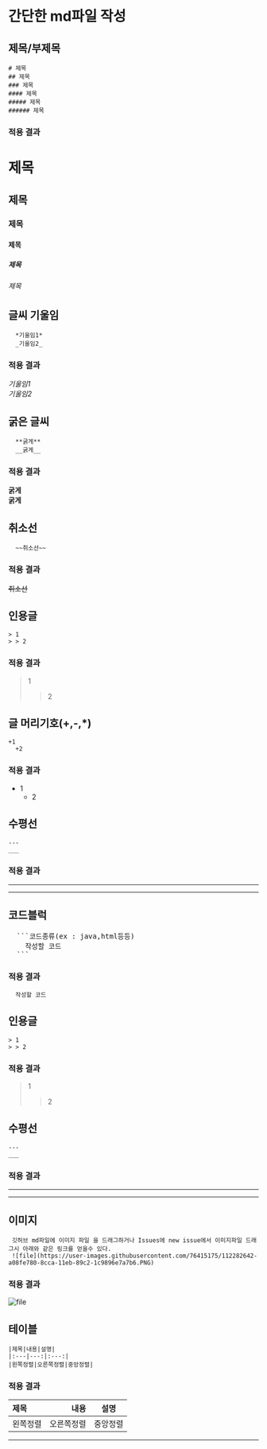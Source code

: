 # 간단한 md파일 작성

## 제목/부제목
```
# 제목
## 제목
### 제목
#### 제목
##### 제목
###### 제목
```
### 적용 결과

# 제목
## 제목
### 제목
#### 제목
##### 제목
###### 제목

## 글씨 기울임
```
  *기울임1*
  _기울임2_
```
### 적용 결과
*기울임1*  
_기울임2_

## 굵은 글씨
```
  **굵게**
  __굵게__
```

### 적용 결과
**굵게**  
__굵게__

## 취소선
```
  ~~취소선~~
```
### 적용 결과
~~취소선~~

## 인용글
```
> 1
> > 2
```
### 적용 결과
> 1
>> 2

## 글 머리기호(+,-,*)
```
+1
  +2
```
### 적용 결과
+ 1
  + 2

## 수평선
```
---
___
```
### 적용 결과
---
___

## 코드블럭
<pre>
  ```코드종류(ex : java,html등등)
    작성할 코드
  ```
</pre>

### 적용 결과
  ```
    작성할 코드
  ```

## 인용글
```
> 1
> > 2
```

### 적용 결과
> 1
>> 2
## 수평선
```
---
___

```

### 적용 결과
---
___

## 이미지
```
 깃허브 md파일에 이미지 파일 을 드래그하거나 Issues에 new issue에서 이미지파일 드래그시 아래와 같은 링크를 얻을수 있다.
 ![file](https://user-images.githubusercontent.com/76415175/112282642-a08fe780-8cca-11eb-89c2-1c9896e7a7b6.PNG)
```

### 적용 결과
![file](https://user-images.githubusercontent.com/76415175/112282642-a08fe780-8cca-11eb-89c2-1c9896e7a7b6.PNG)

## 테이블
```
|제목|내용|설명|
|:---|---:|:---:|
|왼쪽정렬|오른쪽정렬|중앙정렬|
```

### 적용 결과
|제목|내용|설명|
|:---|---:|:---:|
|왼쪽정렬|오른쪽정렬|중앙정렬|

___